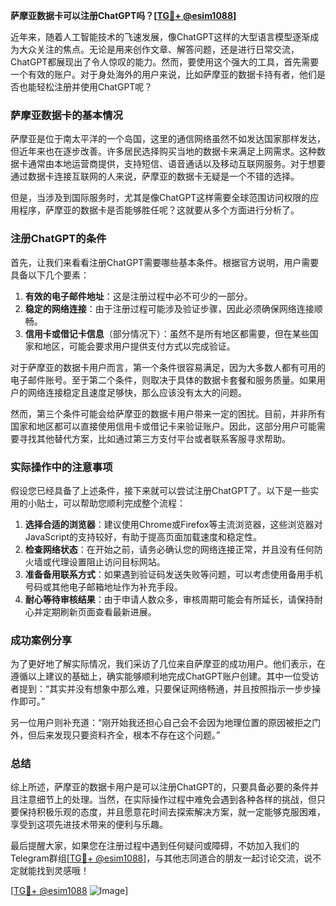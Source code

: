 **萨摩亚数据卡可以注册ChatGPT吗？[[TG💪+ @esim1088](https://t.me/s/esim1088)]**

近年来，随着人工智能技术的飞速发展，像ChatGPT这样的大型语言模型逐渐成为大众关注的焦点。无论是用来创作文章、解答问题，还是进行日常交流，ChatGPT都展现出了令人惊叹的能力。然而，要使用这个强大的工具，首先需要一个有效的账户。对于身处海外的用户来说，比如萨摩亚的数据卡持有者，他们是否也能轻松注册并使用ChatGPT呢？

### 萨摩亚数据卡的基本情况

萨摩亚是位于南太平洋的一个岛国，这里的通信网络虽然不如发达国家那样发达，但近年来也在逐步改善。许多居民选择购买当地的数据卡来满足上网需求。这种数据卡通常由本地运营商提供，支持短信、语音通话以及移动互联网服务。对于想要通过数据卡连接互联网的人来说，萨摩亚的数据卡无疑是一个不错的选择。

但是，当涉及到国际服务时，尤其是像ChatGPT这样需要全球范围访问权限的应用程序，萨摩亚的数据卡是否能够胜任呢？这就要从多个方面进行分析了。

### 注册ChatGPT的条件

首先，让我们来看看注册ChatGPT需要哪些基本条件。根据官方说明，用户需要具备以下几个要素：

1. **有效的电子邮件地址**：这是注册过程中必不可少的一部分。
2. **稳定的网络连接**：由于注册过程可能涉及验证步骤，因此必须确保网络连接顺畅。
3. **信用卡或借记卡信息**（部分情况下）：虽然不是所有地区都需要，但在某些国家和地区，可能会要求用户提供支付方式以完成验证。

对于萨摩亚的数据卡用户而言，第一个条件很容易满足，因为大多数人都有可用的电子邮件账号。至于第二个条件，则取决于具体的数据卡套餐和服务质量。如果用户的网络连接稳定且速度足够快，那么应该没有太大的问题。

然而，第三个条件可能会给萨摩亚的数据卡用户带来一定的困扰。目前，并非所有国家和地区都可以直接使用信用卡或借记卡来验证账户。因此，这部分用户可能需要寻找其他替代方案，比如通过第三方支付平台或者联系客服寻求帮助。

### 实际操作中的注意事项

假设您已经具备了上述条件，接下来就可以尝试注册ChatGPT了。以下是一些实用的小贴士，可以帮助您顺利完成整个流程：

1. **选择合适的浏览器**：建议使用Chrome或Firefox等主流浏览器，这些浏览器对JavaScript的支持较好，有助于提高页面加载速度和稳定性。
2. **检查网络状态**：在开始之前，请务必确认您的网络连接正常，并且没有任何防火墙或代理设置阻止访问目标网站。
3. **准备备用联系方式**：如果遇到验证码发送失败等问题，可以考虑使用备用手机号码或其他电子邮箱地址作为补充手段。
4. **耐心等待审核结果**：由于申请人数众多，审核周期可能会有所延长，请保持耐心并定期刷新页面查看最新进展。

### 成功案例分享

为了更好地了解实际情况，我们采访了几位来自萨摩亚的成功用户。他们表示，在遵循以上建议的基础上，确实能够顺利地完成ChatGPT账户创建。其中一位受访者提到：“其实并没有想象中那么难，只要保证网络畅通，并且按照指示一步步操作即可。”

另一位用户则补充道：“刚开始我还担心自己会不会因为地理位置的原因被拒之门外，但后来发现只要资料齐全，根本不存在这个问题。”

### 总结

综上所述，萨摩亚的数据卡用户是可以注册ChatGPT的，只要具备必要的条件并且注意细节上的处理。当然，在实际操作过程中难免会遇到各种各样的挑战，但只要保持积极乐观的态度，并且愿意花时间去探索解决方案，就一定能够克服困难，享受到这项先进技术带来的便利与乐趣。

最后提醒大家，如果您在注册过程中遇到任何疑问或障碍，不妨加入我们的Telegram群组[[TG💪+ @esim1088](https://t.me/s/esim1088)]，与其他志同道合的朋友一起讨论交流，说不定就能找到灵感哦！

[[TG💪+ @esim1088](https://t.me/s/esim1088) ![Image](https://i.postimg.cc/4NQfJmqS/Snipaste-2025-05-13-00-14-12.png)]